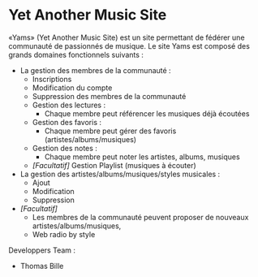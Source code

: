 # Yet Another Music Site

«Yams» (Yet Another Music Site) est un site permettant de fédérer une communauté de passionnés de musique. Le site Yams est composé des grands domaines fonctionnels suivants :

* La gestion des membres de la communauté : 
  * Inscriptions
  * Modification du compte
  * Suppression des membres de la communauté
  * Gestion des lectures : 
    * Chaque membre peut référencer les musiques déjà écoutées
  * Gestion des favoris :
    * Chaque membre peut gérer des favoris (artistes/albums/musiques)
  * Gestion des notes :
    * Chaque membre peut noter les artistes, albums, musiques
  * *[Facultatif]* Gestion Playlist (musiques à écouter)
* La gestion des artistes/albums/musiques/styles musicales : 
  * Ajout
  * Modification
  * Suppression
* *[Facultatif]*
  * Les membres de la communauté peuvent proposer de nouveaux artistes/albums/musiques, 
  * Web radio by style
  
 Developpers Team :
   * Thomas Bille
